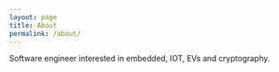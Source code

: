 ```yaml
---
layout: page
title: About
permalink: /about/
---
```



Software engineer interested in embedded, IOT, EVs and cryptography.  
